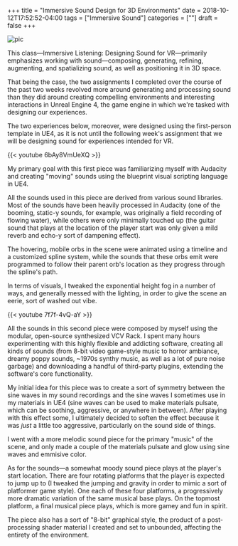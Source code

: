 +++
title = "Immersive Sound Design for 3D Environments"
date = 2018-10-12T17:52:52-04:00
tags = ["Immersive Sound"]
categories = [""]
draft = false
+++

![pic](/images/uploads/immersivepink.png)

 This class—Immersive Listening: Designing Sound for VR—primarily emphasizes working with sound—composing, generating, refining, augmenting, and spatializing sound, as well as positioning it in 3D space.

That being the case, the two assignments I completed over the course of the past two weeks revolved more around generating and processing sound than they did around creating compelling environments and interesting interactions in Unreal Engine 4, the game engine in which we're tasked with designing our experiences.

The two experiences below, moreover, were designed using the first-person template in UE4, as it is not until the following week's assignment that we will be designing sound for experiences intended for VR. 

{{< youtube 6bAy8VmUeXQ >}}
<br>

My primary goal with this first piece was familiarizing myself with Audacity and creating "moving" sounds using the blueprint visual scripting language in UE4. 

All the sounds used in this piece are derived from various sound libraries. Most of the sounds have been heavily processed in Audacity (one of the booming, static-y sounds, for example, was originally a field recording of flowing water), while others were only minimally touched up (the guitar sound that plays at the location of the player start was only given a mild reverb and echo-y sort of dampening effect). 

The hovering, mobile orbs in the scene were animated using a timeline and a customized spline system, while the sounds that these orbs emit were programmed to follow their parent orb's location as they progress through the spline's path.

In terms of visuals, I tweaked the exponential height fog in a number of ways, and generally messed with the lighting, in order to give the scene an eerie, sort of washed out vibe.

{{< youtube 7f7f-4vQ-aY >}}
<br>

All the sounds in this second piece were composed by myself using the modular, open-source synthesized VCV Rack. I spent many hours experimenting with this highly flexible and addicting software, creating all kinds of sounds (from 8-bit video game-style music to horror ambiance, dreamy poppy sounds, ~1970s synthy music, as well as a lot of pure noise garbage) and downloading a handful of third-party plugins, extending the software's core functionality.

My initial idea for this piece was to create a sort of symmetry between the sine waves in my sound recordings and the sine waves I sometimes use in my materials in UE4 (sine waves can be used to make materials pulsate, which can be soothing, aggressive, or anywhere in between). After playing with this effect some, I ultimately decided to soften the effect because it was *just* a little too aggressive, particularly on the sound side of things.

I went with a more melodic sound piece for the primary "music" of the scene, and only made a couple of the materials pulsate and glow using sine waves and emmisive color.

As for the sounds—a somewhat moody sound piece plays at the player's start location. There are four rotating platforms that the player is expected to jump up to (I tweaked the jumping and gravity in order to mimic a sort of platformer game style). One each of these four platforms, a progressively more dramatic variation of the same musical base plays. On the topmost platform, a final musical piece plays, which is more gamey and fun in spirit.

The piece also has a sort of "8-bit" graphical style, the product of a post-processing shader material I created and set to unbounded, affecting the entirety of the environment.

